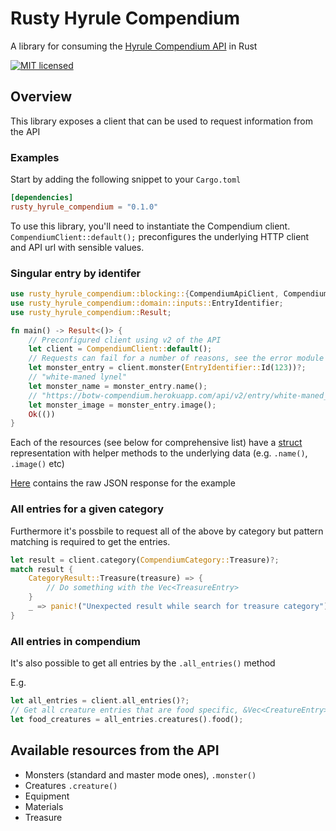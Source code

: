 # Rusty Hyrule Compendium

A library for consuming the [Hyrule Compendium API](https://gadhagod.github.io/Hyrule-Compendium-API/#/) in Rust

[![MIT licensed][mit-badge]][mit-url]

[mit-badge]: https://img.shields.io/badge/license-MIT-blue.svg
[mit-url]: https://github.com/Alastair-smith2/rusty_hyrule_compendium/blob/main/LICENSE

## Overview

This library exposes a client that can be used to request information from the API

### Examples

Start by adding the following snippet to your `Cargo.toml`

```toml
[dependencies]
rusty_hyrule_compendium = "0.1.0"
```

To use this library, you'll need to instantiate the Compendium client. `CompendiumClient::default();` preconfigures the underlying HTTP client and API url with sensible values.

### Singular entry by identifer

```rust
use rusty_hyrule_compendium::blocking::{CompendiumApiClient, CompendiumClient};
use rusty_hyrule_compendium::domain::inputs::EntryIdentifier;
use rusty_hyrule_compendium::Result;

fn main() -> Result<()> {
    // Preconfigured client using v2 of the API
    let client = CompendiumClient::default();
    // Requests can fail for a number of reasons, see the error module for available errors
    let monster_entry = client.monster(EntryIdentifier::Id(123))?;
    // "white-maned lynel"
    let monster_name = monster_entry.name();
    // "https://botw-compendium.herokuapp.com/api/v2/entry/white-maned_lynel/image"
    let monster_image = monster_entry.image();
    Ok(())
}
```

Each of the resources (see below for comprehensive list) have a [struct](https://doc.rust-lang.org/book/ch05-01-defining-structs.html) representation with helper methods to the underlying data (e.g. `.name()`, `.image()` etc)

[Here](https://gadhagod.github.io/Hyrule-Compendium-API/#/?id=concept) contains the raw JSON response for the example

### All entries for a given category

Furthermore it's possbile to request all of the above by category but pattern matching is required to get the entries.

```rust
let result = client.category(CompendiumCategory::Treasure)?;
match result {
    CategoryResult::Treasure(treasure) => {
        // Do something with the Vec<TreasureEntry>
    }
    _ => panic!("Unexpected result while search for treasure category"),
}
```

### All entries in compendium

It's also possible to get all entries by the `.all_entries()` method

E.g.

```rust
let all_entries = client.all_entries()?;
// Get all creature entries that are food specific, &Vec<CreatureEntry> type
let food_creatures = all_entries.creatures().food();
```

## Available resources from the API

- Monsters (standard and master mode ones), `.monster()`
- Creatures `.creature()`
- Equipment
- Materials
- Treasure

